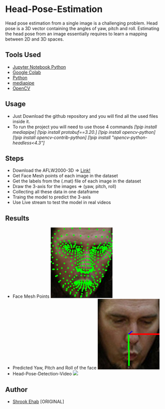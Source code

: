 # Head-Pose-Estimation

Head pose estimation from a single image is a challenging problem. Head pose is a 3D vector containing the angles of yaw, pitch and roll. Estimating the head pose from an image essentially requires to learn a mapping between 2D and 3D spaces.

## Tools Used

* [Jupyter Notebook Python](https://jupyter.org/)
* [Google Colab](https://colab.research.google.com/)
* [Python](https://www.python.org/)
* [mediapipe](https://techtutorialsx.com/2021/05/19/mediapipe-face-landmarks-estimation/)
* [OpenCV](https://opencv.org/)

## Usage

* Just Download the github repository and you will find all the used files inside it.
* To run the project you will need to use those 4 commands
*[!pip install mediapipe]*
*[!pip install protobuf==3.20.]*
*[!pip install opencv-python]*
*[!pip install opencv-contrib-python]*
*[!pip install "opencv-python-headless<4.3"]*

## Steps
* Download the AFLW2000-3D => [Link!](http://www.cbsr.ia.ac.cn/users/xiangyuzhu/projects/3DDFA/Database/AFLW2000-3D.zip )
* Get Face Mesh points of each image in the dataset
* Get the labels from the (.mat) file of each image in the dataset
* Draw the 3-axis for the images => (yaw, pitch, roll)
* Collecting all these data in one dataframe
* Traing the model to predict the 3-axis
* Use Live stream to test the model in real videos

## Results

* Face Mesh Points
![](https://github.com/shrookehab/Head-Pose-Estimation/blob/main/Results/index.png)
* Predicted Yaw, Pitch and Roll of the face
![](https://github.com/shrookehab/Head-Pose-Estimation/blob/main/Results/index1.png)
* Head-Pose-Detection-Video
![](https://drive.google.com/file/d/1p42KzJftC_R-5eoy7RJAHHuopQNKMMzB/view?usp=sharing)

## Author 

* [Shrook Ehab](https://github.com/shrookehab) [ORIGINAL]

